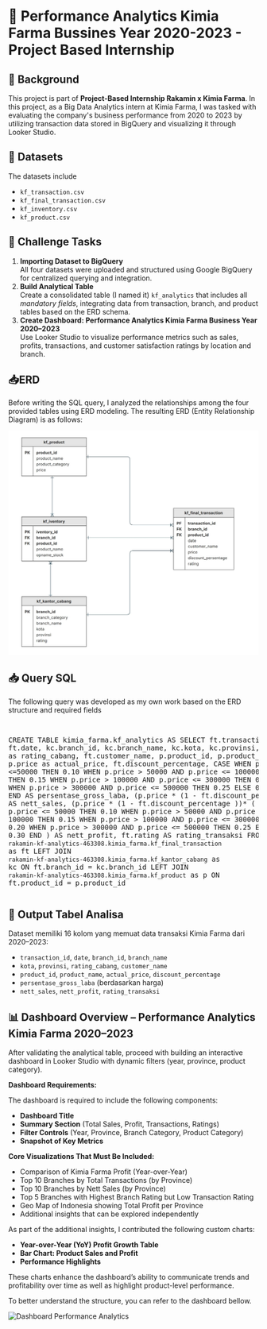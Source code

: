 <h1>🧾 Performance Analytics Kimia Farma Bussines Year 2020-2023 - Project Based Internship </h1>

  <div class="section">
    <h2>📌 Background</h2>
    <p>This project is part of <strong>Project-Based Internship Rakamin x Kimia Farma</strong>. In this project, as a Big Data Analytics intern at Kimia Farma, I was tasked with evaluating the company's business performance from 2020 to 2023 by utilizing transaction data stored in BigQuery and visualizing it through Looker Studio.</p>
  </div>
  <h2>📌 Datasets</h2>
  The datasets include
    <ul>
      <li><code>kf_transaction.csv</code></li>
      <li><code>kf_final_transaction.csv</code></li>
      <li><code>kf_inventory.csv</code></li>
      <li><code>kf_product.csv</code></li>
    </ul>
   <div class="section">
    <h2>🎯 Challenge Tasks</h2>
    <ol>
      <li><strong>Importing Dataset to BigQuery</strong><br>All four datasets were uploaded and structured using Google BigQuery for centralized querying and integration.</li>
      <li><strong>Build Analytical Table</strong><br>Create a consolidated table (I named it) <code>kf_analytics</code> that includes all <em>mandatory fields</em>, integrating data from transaction, branch, and product tables based on the ERD schema.</li>
      <li><strong>Create Dashboard: Performance Analytics Kimia Farma Business Year 2020–2023</strong><br>Use Looker Studio to visualize performance metrics such as sales, profits, transactions, and customer satisfaction ratings by location and branch.</li>
    </ol>
  </div>
   <div class="section">
    <h2>📥ERD </h2>
<p>Before writing the SQL query, I analyzed the relationships among the four provided tables using ERD modeling. The resulting ERD (Entity Relationship Diagram) is as follows:</p>
    <img src="ERD.jpg" alt="Kimia Farma ERD">
  </div>
  


  <div class="section">
    <h2>📥 Query SQL</h2>
    <p>The following query was developed as my own work based on the ERD structure and required fields</p>
    <pre>
    
CREATE TABLE kimia_farma.kf_analytics AS
SELECT
  ft.transaction_id,
  ft.date,
  kc.branch_id,
  kc.branch_name,
  kc.kota,
  kc.provinsi,
  kc.rating as rating_cabang,
  ft.customer_name,
  p.product_id,
  p.product_name,
  p.price as actual_price,
  ft.discount_percentage,
  CASE
    WHEN p.price <=50000 THEN 0.10
    WHEN p.price > 50000 AND p.price <= 100000 THEN 0.15
    WHEN p.price > 100000 AND p.price <= 300000 THEN 0.20
    WHEN p.price > 300000 AND p.price <= 500000 THEN 0.25
    ELSE 0.30
  END AS persentase_gross_laba,
  (p.price * (1 - ft.discount_percentage )) AS nett_sales,
  (p.price * (1 - ft.discount_percentage ))* (
        CASE
            WHEN p.price <= 50000 THEN 0.10
            WHEN p.price > 50000 AND p.price <= 100000 THEN 0.15
            WHEN p.price > 100000 AND p.price <= 300000 THEN 0.20
            WHEN p.price > 300000 AND p.price <= 500000 THEN 0.25
            ELSE 0.30
        END
    ) AS nett_profit,
  ft.rating AS rating_transaksi
FROM `rakamin-kf-analytics-463308.kimia_farma.kf_final_transaction` as ft 
LEFT JOIN `rakamin-kf-analytics-463308.kimia_farma.kf_kantor_cabang` as kc 
  ON ft.branch_id = kc.branch_id 
LEFT JOIN `rakamin-kf-analytics-463308.kimia_farma.kf_product` as p 
  ON ft.product_id = p.product_id
    </pre>
  </div>
<div class="section">


  <div class="section">
    <h2>🧮 Output Tabel Analisa</h2>
    <p>
     <p>Dataset memiliki 16 kolom yang memuat data transaksi Kimia Farma dari 2020–2023:</p>
    <ul>
      <li><code>transaction_id</code>, <code>date</code>, <code>branch_id</code>, <code>branch_name</code></li>
      <li><code>kota</code>, <code>provinsi</code>, <code>rating_cabang</code>, <code>customer_name</code></li>
      <li><code>product_id</code>, <code>product_name</code>, <code>actual_price</code>, <code>discount_percentage</code></li>
      <li><code>persentase_gross_laba</code> (berdasarkan harga)</li>
      <li><code>nett_sales</code>, <code>nett_profit</code>, <code>rating_transaksi</code></li>
    </ul>



   
  </div>
   <div class="section">
    <h2>📊 Dashboard Overview – Performance Analytics Kimia Farma 2020–2023</h2>
 <p>After validating the analytical table, proceed with building an interactive dashboard in Looker Studio with dynamic filters (year, province, product category).</p>
   <p><strong>Dashboard Requirements:</strong></p>
    <p>The dashboard is required to include the following components:</p>
    <ul>
      <li><strong>Dashboard Title</strong></li>
      <li><strong>Summary Section</strong> (Total Sales, Profit, Transactions, Ratings)</li>
      <li><strong>Filter Controls</strong> (Year, Province, Branch Category, Product Category)</li>
      <li><strong>Snapshot of Key Metrics</strong></li>
    </ul>

   <p><strong>Core Visualizations That Must Be Included:</strong></p>
    <ul>
      <li>Comparison of Kimia Farma Profit (Year-over-Year)</li>
      <li>Top 10 Branches by Total Transactions (by Province)</li>
      <li>Top 10 Branches by Nett Sales (by Province)</li>
      <li>Top 5 Branches with Highest Branch Rating but Low Transaction Rating</li>
      <li>Geo Map of Indonesia showing Total Profit per Province</li>
      <li>Additional insights that can be explored independently</li>
    </ul>

   <p>As part of the additional insights, I contributed the following custom charts:</p>
    <ul>
      <li><strong>Year-over-Year (YoY) Profit Growth Table</strong></li>
      <li><strong>Bar Chart: Product Sales and Profit</strong></li>
       <li><strong>Performance Highlights </strong></li>
    </ul>
    <p>These charts enhance the dashboard’s ability to communicate trends and profitability over time as well as highlight product-level performance.</p>
    <p>To better understand the structure, you can refer to the dashboard bellow.</p>
    <img src="Performance_Analytics Kimia_Farma_Business_Year_2020-2023.jpg" alt="Dashboard Performance Analytics">

</body>
</html>
   